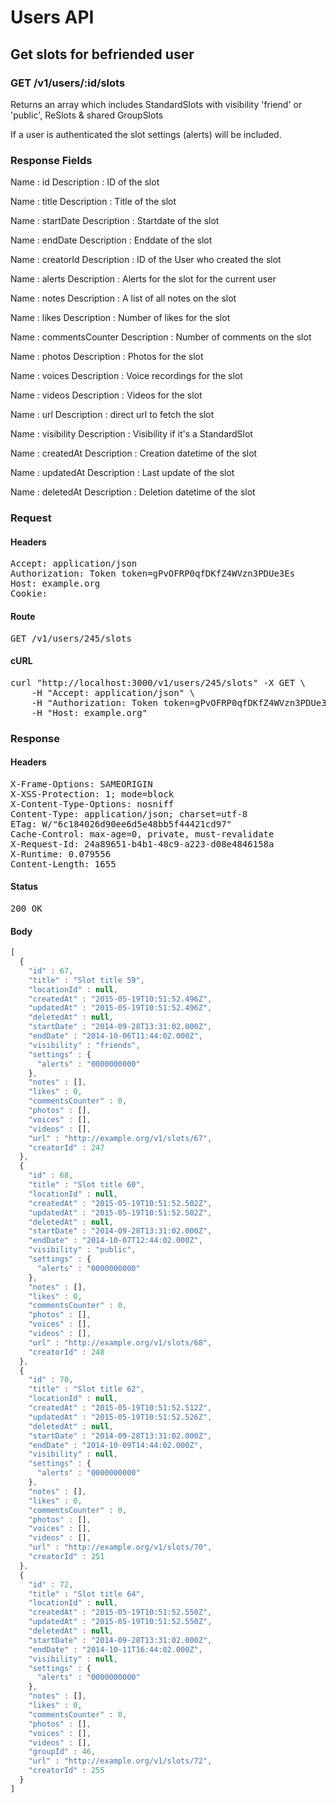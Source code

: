 # Users API

## Get slots for befriended user

### GET /v1/users/:id/slots

Returns an array which includes StandardSlots with visibility &#39;friend&#39; or &#39;public&#39;, ReSlots &amp; shared GroupSlots

If a user is authenticated the slot settings (alerts) will be included.

### Response Fields

Name : id
Description : ID of the slot

Name : title
Description : Title of the slot

Name : startDate
Description : Startdate of the slot

Name : endDate
Description : Enddate of the slot

Name : creatorId
Description : ID of the User who created the slot

Name : alerts
Description : Alerts for the slot for the current user

Name : notes
Description : A list of all notes on the slot

Name : likes
Description : Number of likes for the slot

Name : commentsCounter
Description : Number of comments on the slot

Name : photos
Description : Photos for the slot

Name : voices
Description : Voice recordings for the slot

Name : videos
Description : Videos for the slot

Name : url
Description : direct url to fetch the slot

Name : visibility
Description : Visibility if it&#39;s a StandardSlot

Name : createdAt
Description : Creation datetime of the slot

Name : updatedAt
Description : Last update of the slot

Name : deletedAt
Description : Deletion datetime of the slot

### Request

#### Headers

<pre>Accept: application/json
Authorization: Token token=gPvOFRP0qfDKfZ4WVzn3PDUe3Es
Host: example.org
Cookie: </pre>

#### Route

<pre>GET /v1/users/245/slots</pre>

#### cURL

<pre class="request">curl &quot;http://localhost:3000/v1/users/245/slots&quot; -X GET \
	-H &quot;Accept: application/json&quot; \
	-H &quot;Authorization: Token token=gPvOFRP0qfDKfZ4WVzn3PDUe3Es&quot; \
	-H &quot;Host: example.org&quot;</pre>

### Response

#### Headers

<pre>X-Frame-Options: SAMEORIGIN
X-XSS-Protection: 1; mode=block
X-Content-Type-Options: nosniff
Content-Type: application/json; charset=utf-8
ETag: W/&quot;6c184026d90ee6d5e48bb5f44421cd97&quot;
Cache-Control: max-age=0, private, must-revalidate
X-Request-Id: 24a89651-b4b1-48c9-a223-d08e4846158a
X-Runtime: 0.079556
Content-Length: 1655</pre>

#### Status

<pre>200 OK</pre>

#### Body

```javascript
[
  {
    "id" : 67,
    "title" : "Slot title 59",
    "locationId" : null,
    "createdAt" : "2015-05-19T10:51:52.496Z",
    "updatedAt" : "2015-05-19T10:51:52.496Z",
    "deletedAt" : null,
    "startDate" : "2014-09-28T13:31:02.000Z",
    "endDate" : "2014-10-06T11:44:02.000Z",
    "visibility" : "friends",
    "settings" : {
      "alerts" : "0000000000"
    },
    "notes" : [],
    "likes" : 0,
    "commentsCounter" : 0,
    "photos" : [],
    "voices" : [],
    "videos" : [],
    "url" : "http://example.org/v1/slots/67",
    "creatorId" : 247
  },
  {
    "id" : 68,
    "title" : "Slot title 60",
    "locationId" : null,
    "createdAt" : "2015-05-19T10:51:52.502Z",
    "updatedAt" : "2015-05-19T10:51:52.502Z",
    "deletedAt" : null,
    "startDate" : "2014-09-28T13:31:02.000Z",
    "endDate" : "2014-10-07T12:44:02.000Z",
    "visibility" : "public",
    "settings" : {
      "alerts" : "0000000000"
    },
    "notes" : [],
    "likes" : 0,
    "commentsCounter" : 0,
    "photos" : [],
    "voices" : [],
    "videos" : [],
    "url" : "http://example.org/v1/slots/68",
    "creatorId" : 248
  },
  {
    "id" : 70,
    "title" : "Slot title 62",
    "locationId" : null,
    "createdAt" : "2015-05-19T10:51:52.512Z",
    "updatedAt" : "2015-05-19T10:51:52.526Z",
    "deletedAt" : null,
    "startDate" : "2014-09-28T13:31:02.000Z",
    "endDate" : "2014-10-09T14:44:02.000Z",
    "visibility" : null,
    "settings" : {
      "alerts" : "0000000000"
    },
    "notes" : [],
    "likes" : 0,
    "commentsCounter" : 0,
    "photos" : [],
    "voices" : [],
    "videos" : [],
    "url" : "http://example.org/v1/slots/70",
    "creatorId" : 251
  },
  {
    "id" : 72,
    "title" : "Slot title 64",
    "locationId" : null,
    "createdAt" : "2015-05-19T10:51:52.550Z",
    "updatedAt" : "2015-05-19T10:51:52.550Z",
    "deletedAt" : null,
    "startDate" : "2014-09-28T13:31:02.000Z",
    "endDate" : "2014-10-11T16:44:02.000Z",
    "visibility" : null,
    "settings" : {
      "alerts" : "0000000000"
    },
    "notes" : [],
    "likes" : 0,
    "commentsCounter" : 0,
    "photos" : [],
    "voices" : [],
    "videos" : [],
    "groupId" : 46,
    "url" : "http://example.org/v1/slots/72",
    "creatorId" : 255
  }
]
```
